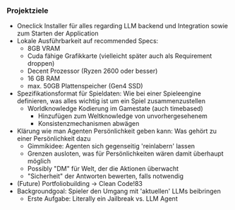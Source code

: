 ### Projektziele
- Oneclick Installer für alles regarding LLM backend und Integration sowie zum Starten der Application
- Lokale Ausführbarkeit auf recommended Specs:
  - 8GB VRAM
  - Cuda fähige Grafikkarte (vielleicht später auch als Requirement droppen)
  - Decent Prozessor (Ryzen 2600 oder besser)
  - 16 GB RAM
  - max. 50GB Plattenspeicher (Gen4 SSD)
- Spezifikationsformat für Spieldaten: Wie bei einer Spieleengine definieren, was alles wichtig ist um ein Spiel zusammenzustellen
  - Worldknowledge Kodierung im Gamestate (auch timebased)
    - Hinzufügen zum Weltknowledge von unvorhergesehenem
    - Konsistenzmechanismen abwägen
- Klärung wie man Agenten Persönlichkeit geben kann: Was gehört zu einer Persönlichkeit dazu
  - Gimmikidee: Agenten sich gegenseitig 'reinlabern' lassen
  - Grenzen ausloten, was für Persönlichkeiten wären damit überhaupt möglich
  - Possibly "DM" für Welt, der die Aktionen überwacht
  - "Sicherheit" der Antworten bewerten, falls notwendig
- (Future) Portfoliobuilding -> Clean Code!83
- Backgroundgoal: Spieler den Umgang mit 'aktuellen' LLMs beibringen
  - Erste Aufgabe: Literally ein Jailbreak vs. LLM Agent